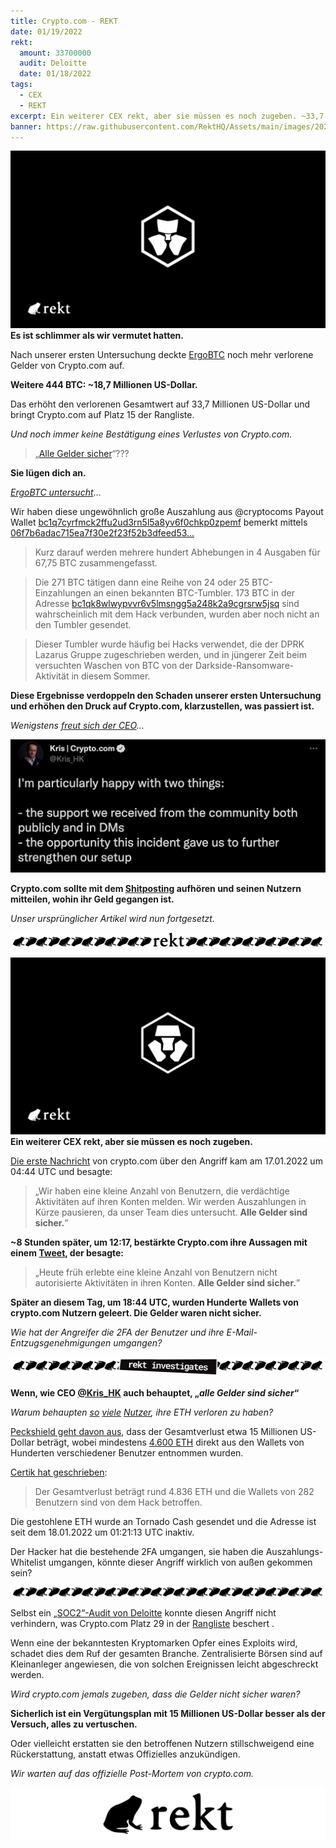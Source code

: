 ```yaml
---
title: Crypto.com - REKT
date: 01/19/2022
rekt:
  amount: 33700000
  audit: Deloitte
  date: 01/18/2022
tags:
  - CEX
  - REKT
excerpt: Ein weiterer CEX rekt, aber sie müssen es noch zugeben. ~33,7 Millionen US-Dollar eingenommen, Hunderte von Benutzern betroffen, und Crypto.com behauptet immer noch, dass „Gelder sicher sind“.
banner: https://raw.githubusercontent.com/RektHQ/Assets/main/images/2022/01/cryptocom-header2.png
---
```

![](https://raw.githubusercontent.com/RektHQ/Assets/main/images/2022/01/cryptocom-header2.png)
**Es ist schlimmer als wir vermutet hatten.**

Nach unserer ersten Untersuchung deckte [ErgoBTC](https://twitter.com/ErgoBTC/status/1483540849434763264?s=20) noch mehr verlorene Gelder von Crypto.com auf.

**Weitere 444 BTC: ~18,7 Millionen US-Dollar.**

Das erhöht den verlorenen Gesamtwert auf 33,7 Millionen US-Dollar und bringt Crypto.com auf Platz 15 der Rangliste.

_Und noch immer keine Bestätigung eines Verlustes von Crypto.com._

>„[Alle Gelder sicher](https://twitter.com/cryptocom/status/1482936866001207296?s=20)“???

**Sie lügen dich an.**

[_ErgoBTC untersucht_](https://twitter.com/ErgoBTC/status/1483540849434763264?s=20)...

Wir haben diese ungewöhnlich große Auszahlung aus @cryptocoms Payout Wallet [bc1q7cyrfmck2ffu2ud3rn5l5a8yv6f0chkp0zpemf](https://www.blockchain.com/btc/address/bc1q7cyrfmck2ffu2ud3rn5l5a8yv6f0chkp0zpemf) bemerkt mittels
[06f7b6adac715ea7f30e2f23f52b3dfeed53...](https://t.co/D9yITrsei4)

>Kurz darauf werden mehrere hundert Abhebungen in 4 Ausgaben für 67,75 BTC zusammengefasst.

>Die 271 BTC tätigen dann eine Reihe von 24 oder 25 BTC-Einzahlungen an einen bekannten BTC-Tumbler. 173 BTC in der Adresse [bc1qk8wlwypvvr6v5lmsngg5a248k2a9cgrsrw5jsq](https://www.blockchain.com/btc/address/bc1qk8wlwypvvr6v5lmsngg5a248k2a9cgrsrw5jsq) sind wahrscheinlich mit dem Hack verbunden, wurden aber noch nicht an den Tumbler gesendet.

>Dieser Tumbler wurde häufig bei Hacks verwendet, die der DPRK Lazarus Gruppe zugeschrieben werden, und in jüngerer Zeit beim versuchten Waschen von BTC von der Darkside-Ransomware-Aktivität in diesem Sommer.

**Diese Ergebnisse verdoppeln den Schaden unserer ersten Untersuchung und erhöhen den Druck auf Crypto.com, klarzustellen, was passiert ist.**

_Wenigstens [freut sich der CEO](https://twitter.com/Kris_HK/status/1483277458262859776)..._

![](https://raw.githubusercontent.com/RektHQ/Assets/main/images/2022/01/cryptocom-ceo.png)

**Crypto.com sollte mit dem [Shitposting](https://twitter.com/LoadedLions_CDC/status/1483424355715809281?s=20) aufhören und seinen Nutzern mitteilen, wohin ihr Geld gegangen ist.**

_Unser ursprünglicher Artikel wird nun fortgesetzt._

![](https://raw.githubusercontent.com/RektHQ/Assets/main/images/2021/03/rekt-text-linebreak.png)

![](https://raw.githubusercontent.com/RektHQ/Assets/main/images/2022/01/cryptocom-header.png)
**Ein weiterer CEX rekt, aber sie müssen es noch zugeben.**

[Die erste Nachricht](https://twitter.com/cryptocom/status/1482936866001207296?s=20) von crypto.com über den Angriff kam am 17.01.2022 um 04:44 UTC und besagte:

>„Wir haben eine kleine Anzahl von Benutzern, die verdächtige Aktivitäten auf ihren Konten melden. Wir werden Auszahlungen in Kürze pausieren, da unser Team dies untersucht. **Alle Gelder sind sicher.**”

**~8 Stunden später, um 12:17, bestärkte Crypto.com ihre Aussagen mit einem [Tweet](https://twitter.com/cryptocom/status/1483050866894868484?s=20), der besagte:**

>„Heute früh erlebte eine kleine Anzahl von Benutzern nicht autorisierte Aktivitäten in ihren Konten. **Alle Gelder sind sicher.**”

**Später an diesem Tag, um 18:44 UTC, wurden Hunderte Wallets von crypto.com Nutzern geleert. Die Gelder waren nicht sicher.**

_Wie hat der Angreifer die 2FA der Benutzer und ihre E-Mail-Entzugsgenehmigungen umgangen?_

![](https://raw.githubusercontent.com/RektHQ/Assets/main/images/2021/09/rekt-investigates-linebreak.png)

**Wenn, wie CEO [@Kris_HK](https://twitter.com/Kris_HK/status/1483277350683185155?s=20) auch behauptet, „_alle Gelder sind sicher_“**

_Warum behaupten [so](https://twitter.com/CarlosJRegueir1/status/1483043157130547202?s=20) [viele](https://twitter.com/dogeofficialceo/status/1482977646116016130?s=20) [Nutzer](https://twitter.com/AlohanCharles/status/1483343632312774657?s=20), ihre ETH verloren zu haben?_

[Peckshield geht davon aus](https://twitter.com/peckshield/status/1483246262371557378?s=20), dass der Gesamtverlust etwa 15 Millionen US-Dollar beträgt, wobei mindestens [4.600 ETH](https://etherscan.io/address/0x6e1218c55f1acb588fc5e55b721f1183d7d29d3d) direkt aus den Wallets von Hunderten verschiedener Benutzer entnommen wurden.

[Certik hat geschrieben](https://twitter.com/certikorg/status/1483271631321583616?s=20):

>Der Gesamtverlust beträgt rund 4.836 ETH und die Wallets von 282 Benutzern sind von dem Hack betroffen.

Die gestohlene ETH wurde an Tornado Cash gesendet und die Adresse ist seit dem 18.01.2022 um 01:21:13 UTC inaktiv.

Der Hacker hat die bestehende 2FA umgangen, sie haben die Auszahlungs-Whitelist umgangen, könnte dieser Angriff wirklich von außen gekommen sein?

![](https://raw.githubusercontent.com/RektHQ/Assets/main/images/2021/03/rekt-linebreak.png) 

Selbst ein [„SOC2“-Audit von Deloitte](https://blog.crypto.com/crypto-com-the-most-secure-application-worldwide-adds-soc-2-compliance/) konnte diesen Angriff nicht verhindern, was Crypto.com Platz 29 in der [Rangliste](https://rekt.news/leaderboard/) beschert .

Wenn eine der bekanntesten Kryptomarken Opfer eines Exploits wird, schadet dies dem Ruf der gesamten Branche. Zentralisierte Börsen sind auf Kleinanleger angewiesen, die von solchen Ereignissen leicht abgeschreckt werden.

_Wird crypto.com jemals zugeben, dass die Gelder nicht sicher waren?_

**Sicherlich ist ein Vergütungsplan mit 15 Millionen US-Dollar besser als der Versuch, alles zu vertuschen.**

Oder vielleicht erstatten sie den betroffenen Nutzern stillschweigend eine Rückerstattung, anstatt etwas Offizielles anzukündigen.

_Wir warten auf das offizielle Post-Mortem von crypto.com._

![](https://raw.githubusercontent.com/RektHQ/Assets/main/images/2021/08/rekt-outline-conc.png)



